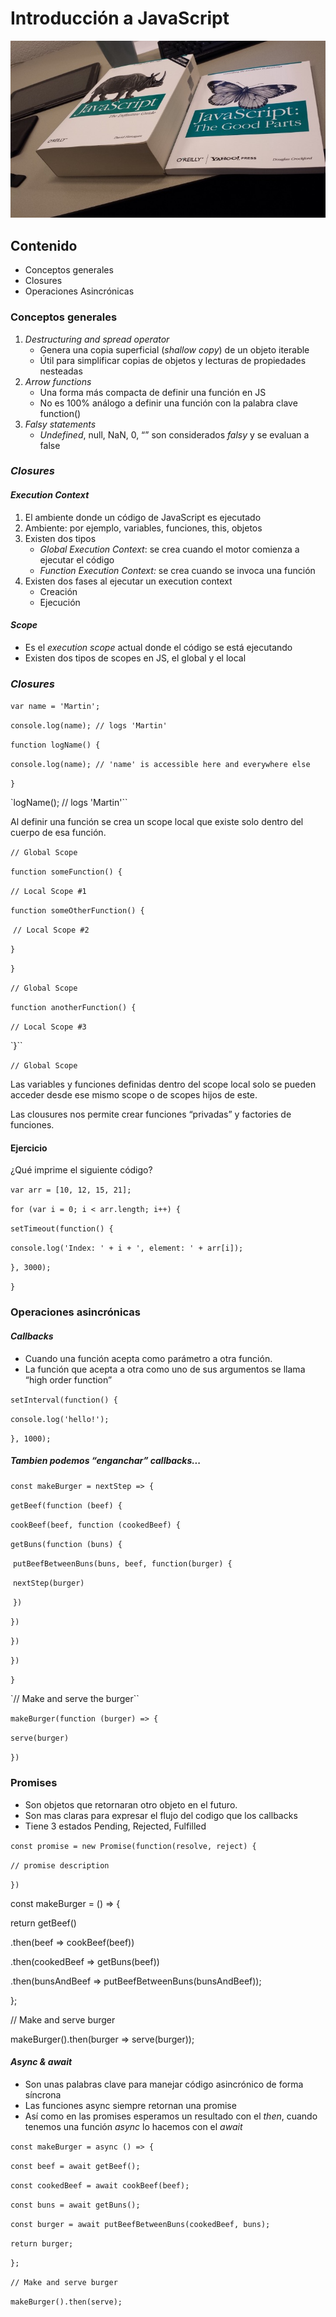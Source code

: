 # Introducción a JavaScript



![jsbook](/c2/imagenes/jsbook.jpg)

## Contenido

- Conceptos generales
- Closures
- Operaciones Asincrónicas

### Conceptos generales

1. *Destructuring and spread operator*
   - Genera una copia superficial (*shallow copy*) de un objeto iterable
   - Útil para simplificar copias de objetos y lecturas de propiedades nesteadas
2. *Arrow functions*
   - Una forma más compacta de definir una función en JS
   - No es 100% análogo a definir una función con la palabra clave function()
3. *Falsy statements*
   - *Undefined*, null, NaN, 0, “” son considerados *falsy* y se evaluan a false 

### *Closures* 

#### *Execution Context*

1. El ambiente donde un código de JavaScript es ejecutado
2. Ambiente: por ejemplo, variables, funciones, this, objetos
3. Existen dos tipos
   - *Global Execution Context*: se crea cuando el motor comienza a ejecutar el código
   - *Function Execution Context:* se crea cuando se invoca una función
4. Existen dos fases al ejecutar un execution context
   - Creación
   - Ejecución

#### *Scope*

- Es el *execution scope* actual donde el código se está ejecutando
- Existen dos tipos de scopes en JS, el global y el local

### *Closures*

`var name = 'Martin';`

`console.log(name); // logs 'Martin'`

`function logName() {`

  `console.log(name); // 'name' is accessible here and everywhere else`

`}`

`logName(); // logs 'Martin'``

Al definir una función se crea un scope local que existe solo dentro del cuerpo de esa función.

`// Global Scope`

`function someFunction() {`

  `// Local Scope #1`

  `function someOtherFunction() {`

​    `// Local Scope #2`

  `}`

`}`

`// Global Scope`

`function anotherFunction() {`

  `// Local Scope #3`

`}``

`// Global Scope`

Las variables y funciones definidas dentro del scope local solo se pueden acceder desde ese mismo scope o de scopes hijos de este.

Las clousures nos permite crear funciones “privadas” y factories de funciones.

#### Ejercicio

¿Qué imprime el siguiente código?

`var arr = [10, 12, 15, 21];`

`for (var i = 0; i < arr.length; i++) {`

 `setTimeout(function() {`

  `console.log('Index: ' + i + ', element: ' + arr[i]);`

 `}, 3000);`

`}`

### Operaciones asincrónicas

#### *Callbacks*

- Cuando una función acepta como parámetro a otra función.
- La función que acepta a otra como uno de sus argumentos se llama “high order function”

`setInterval(function() {`

 `console.log('hello!');`

`}, 1000);`

##### Tambien podemos “enganchar” callbacks...

`const makeBurger = nextStep => {`

 `getBeef(function (beef) {`

  `cookBeef(beef, function (cookedBeef) {`

   `getBuns(function (buns) {`

​    `putBeefBetweenBuns(buns, beef, function(burger) {`

​     `nextStep(burger)`

​    `})`

   `})`

  `})`

 `})`

`}`

`// Make and serve the burger``

`makeBurger(function (burger) => {`

 `serve(burger)`

`})`

### Promises

- Son objetos que retornaran otro objeto en el futuro.
- Son mas claras para expresar el flujo del codigo que los callbacks
- Tiene 3 estados Pending, Rejected, Fulfilled  

`const promise = new Promise(function(resolve, reject) {`

 `// promise description`

`})`

const makeBurger = () => {

 return getBeef()

  .then(beef => cookBeef(beef))

  .then(cookedBeef => getBuns(beef))

  .then(bunsAndBeef => putBeefBetweenBuns(bunsAndBeef));

};

// Make and serve burger

makeBurger().then(burger => serve(burger));

#### *Async & await*

- Son unas palabras clave para manejar código asincrónico de forma síncrona
- Las funciones async siempre retornan una promise
- Así como en las promises esperamos un resultado con el *then*, cuando tenemos una función *async* lo hacemos con el *await*

`const makeBurger = async () => {`

 `const beef = await getBeef();`

 `const cookedBeef = await cookBeef(beef);`

 `const buns = await getBuns();`

 `const burger = await putBeefBetweenBuns(cookedBeef, buns);`

 `return burger;`

`};`

`// Make and serve burger`

`makeBurger().then(serve);`
